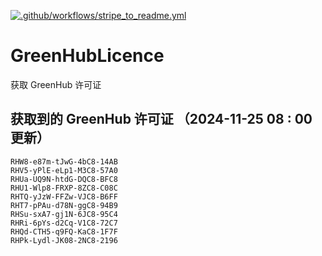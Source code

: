 [![.github/workflows/stripe_to_readme.yml](https://github.com/zjx-kimi/GreenHubLicence/actions/workflows/stripe_to_readme.yml/badge.svg)](https://github.com/zjx-kimi/GreenHubLicence/actions/workflows/stripe_to_readme.yml)
# GreenHubLicence
获取 GreenHub 许可证
## 获取到的 GreenHub 许可证 （2024-11-25 08 : 00 更新）
```
RHW8-e87m-tJwG-4bC8-14AB
RHV5-yPlE-eLp1-M3C8-57A0
RHUa-UQ9N-htdG-DQC8-BFC8
RHU1-Wlp8-FRXP-8ZC8-C08C
RHTQ-yJzW-FFZw-VJC8-B6FF
RHT7-pPAu-d78N-ggC8-94B9
RHSu-sxA7-gj1N-6JC8-95C4
RHRi-6pYs-d2Cq-V1C8-72C7
RHQd-CTH5-q9FQ-KaC8-1F7F
RHPk-Lydl-JK08-2NC8-2196
```
